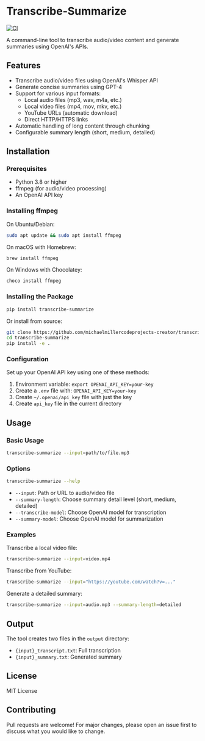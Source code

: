 # Transcribe-Summarize

[![CI](https://github.com/michaelmillercodeprojects-creator/transcribe-summarize/actions/workflows/ci.yml/badge.svg)](https://github.com/michaelmillercodeprojects-creator/transcribe-summarize/actions/workflows/ci.yml)

A command-line tool to transcribe audio/video content and generate summaries using OpenAI's APIs.

## Features

- Transcribe audio/video files using OpenAI's Whisper API
- Generate concise summaries using GPT-4
- Support for various input formats:
  - Local audio files (mp3, wav, m4a, etc.)
  - Local video files (mp4, mov, mkv, etc.)
  - YouTube URLs (automatic download)
  - Direct HTTP/HTTPS links
- Automatic handling of long content through chunking
- Configurable summary length (short, medium, detailed)

## Installation

### Prerequisites

- Python 3.8 or higher
- ffmpeg (for audio/video processing)
- An OpenAI API key

### Installing ffmpeg

On Ubuntu/Debian:
```bash
sudo apt update && sudo apt install ffmpeg
```

On macOS with Homebrew:
```bash
brew install ffmpeg
```

On Windows with Chocolatey:
```bash
choco install ffmpeg
```

### Installing the Package

```bash
pip install transcribe-summarize
```

Or install from source:
```bash
git clone https://github.com/michaelmillercodeprojects-creator/transcribe-summarize.git
cd transcribe-summarize
pip install -e .
```

### Configuration

Set up your OpenAI API key using one of these methods:
1. Environment variable: `export OPENAI_API_KEY=your-key`
2. Create a `.env` file with: `OPENAI_API_KEY=your-key`
3. Create `~/.openai/api_key` file with just the key
4. Create `api_key` file in the current directory

## Usage

### Basic Usage

```bash
transcribe-summarize --input=path/to/file.mp3
```

### Options

```bash
transcribe-summarize --help
```

- `--input`: Path or URL to audio/video file
- `--summary-length`: Choose summary detail level (short, medium, detailed)
- `--transcribe-model`: Choose OpenAI model for transcription
- `--summary-model`: Choose OpenAI model for summarization

### Examples

Transcribe a local video file:
```bash
transcribe-summarize --input=video.mp4
```

Transcribe from YouTube:
```bash
transcribe-summarize --input="https://youtube.com/watch?v=..."
```

Generate a detailed summary:
```bash
transcribe-summarize --input=audio.mp3 --summary-length=detailed
```

## Output

The tool creates two files in the `output` directory:
- `{input}_transcript.txt`: Full transcription
- `{input}_summary.txt`: Generated summary

## License

MIT License

## Contributing

Pull requests are welcome! For major changes, please open an issue first to discuss what you would like to change.
